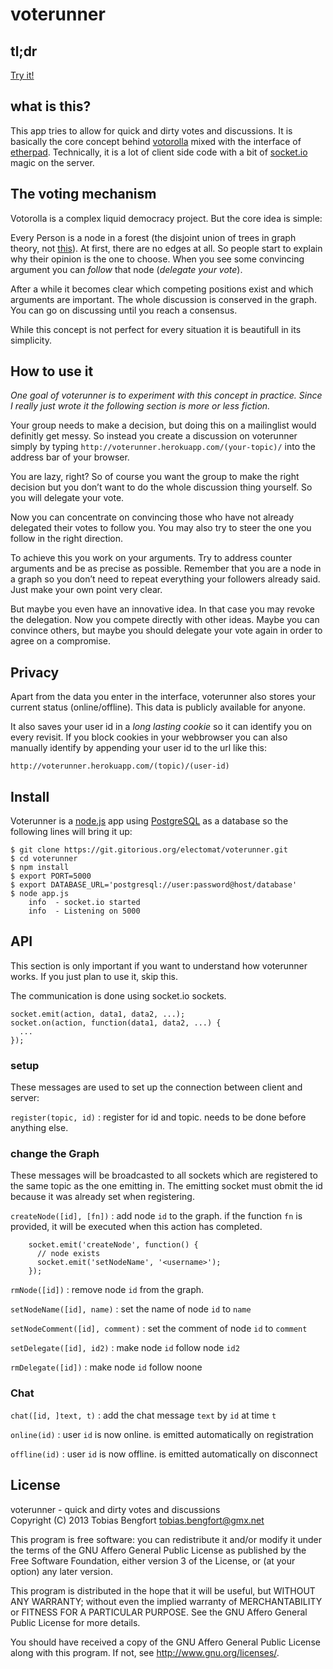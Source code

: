 voterunner
==========

tl;dr
-----

[Try it!](http://voterunner.herokuapp.com/(your-topic)/)

what is this?
-------------

This app tries to allow for quick and dirty votes and discussions. It is
basically the core concept behind
[votorolla](http://zelea.com/project/votorola/home.xht) mixed with the
interface of [etherpad](http://etherpad.org/). Technically, it is a lot
of client side code with a bit of [socket.io](http://socket.io) magic on
the server.

The voting mechanism
--------------------

Votorolla is a complex liquid democracy project. But the core idea is
simple:

Every Person is a node in a forest (the disjoint union of trees in graph
theory, not
[this](http://miriadna.com/desctopwalls/images/max/Fairy-forest.jpg)).
At first, there are no edges at all. So people start to explain why
their opinion is the one to choose. When you see some convincing
argument you can *follow* that node (*delegate your vote*).

After a while it becomes clear which competing positions exist and which
arguments are important. The whole discussion is conserved in the graph.
You can go on discussing until you reach a consensus.

While this concept is not perfect for every situation it is beautifull
in its simplicity.

How to use it
-------------

*One goal of voterunner is to experiment with this concept in practice.
Since I really just wrote it the following section is more or less
fiction.*

Your group needs to make a decision, but doing this on a mailinglist
would definitly get messy. So instead you create a discussion on
voterunner simply by typing
`http://voterunner.herokuapp.com/(your-topic)/` into the address bar of
your browser.

You are lazy, right? So of course you want the group to make the right
decision but you don’t want to do the whole discussion thing yourself.
So you will delegate your vote.

Now you can concentrate on convincing those who have not already
delegated their votes to follow you. You may also try to steer the one
you follow in the right direction.

To achieve this you work on your arguments. Try to address counter
arguments and be as precise as possible. Remember that you are a node in
a graph so you don’t need to repeat everything your followers already
said. Just make your own point very clear.

But maybe you even have an innovative idea. In that case you may revoke
the delegation. Now you compete directly with other ideas. Maybe you can
convince others, but maybe you should delegate your vote again in order
to agree on a compromise.

Privacy
-------

Apart from the data you enter in the interface, voterunner also stores
your current status (online/offline). This data is publicly available for 
anyone.

It also saves your user id in a *long lasting cookie* so it can identify
you on every revisit. If you block cookies in your webbrowser you can also
manually identify by appending your user id to the url like this:

    http://voterunner.herokuapp.com/(topic)/(user-id)

Install
-------

Voterunner is a [node.js](http://nodejs.org/) app using 
[PostgreSQL](http://www.postgresql.org/) as a database so the following
lines will bring it up:

    $ git clone https://git.gitorious.org/electomat/voterunner.git
    $ cd voterunner
    $ npm install
    $ export PORT=5000
    $ export DATABASE_URL='postgresql://user:password@host/database'
    $ node app.js
        info  - socket.io started
        info  - Listening on 5000


API
---

This section is only important if you want to understand how voterunner
works. If you just plan to use it, skip this.

The communication is done using socket.io sockets.

    socket.emit(action, data1, data2, ...);
    socket.on(action, function(data1, data2, ...) {
      ...
    });

### setup

These messages are used to set up the connection between client and
server:

`register(topic, id)`
:   register for id and topic. needs to be done before anything else.

### change the Graph

These messages will be broadcasted to all sockets which are registered
to the same topic as the one emitting in. The emitting socket must obmit
the id because it was already set when registering.

`createNode([id], [fn])`
:   add node `id` to the graph.
    if the function `fn` is provided, it will be executed 
    when this action has completed.

        socket.emit('createNode', function() {
          // node exists
          socket.emit('setNodeName', '<username>');
        });

`rmNode([id])`
:   remove node `id` from the graph.

`setNodeName([id], name)`
:   set the name of node `id` to `name`

`setNodeComment([id], comment)`
:   set the comment of node `id` to `comment`

`setDelegate([id], id2)`
:   make node `id` follow node `id2`

`rmDelegate([id])`
:   make node `id` follow noone

### Chat

`chat([id, ]text, t)`
:   add the chat message `text` by `id` at time `t`

`online(id)`
:   user `id` is now online. is emitted automatically on registration

`offline(id)`
:   user `id` is now offline. is emitted automatically on disconnect

License
-------

voterunner - quick and dirty votes and discussions \
Copyright (C) 2013 Tobias Bengfort <tobias.bengfort@gmx.net>

This program is free software: you can redistribute it and/or modify it
under the terms of the GNU Affero General Public License as published by
the Free Software Foundation, either version 3 of the License, or (at
your option) any later version.

This program is distributed in the hope that it will be useful, but
WITHOUT ANY WARRANTY; without even the implied warranty of
MERCHANTABILITY or FITNESS FOR A PARTICULAR PURPOSE. See the GNU Affero
General Public License for more details.

You should have received a copy of the GNU Affero General Public License
along with this program. If not, see <http://www.gnu.org/licenses/>.
